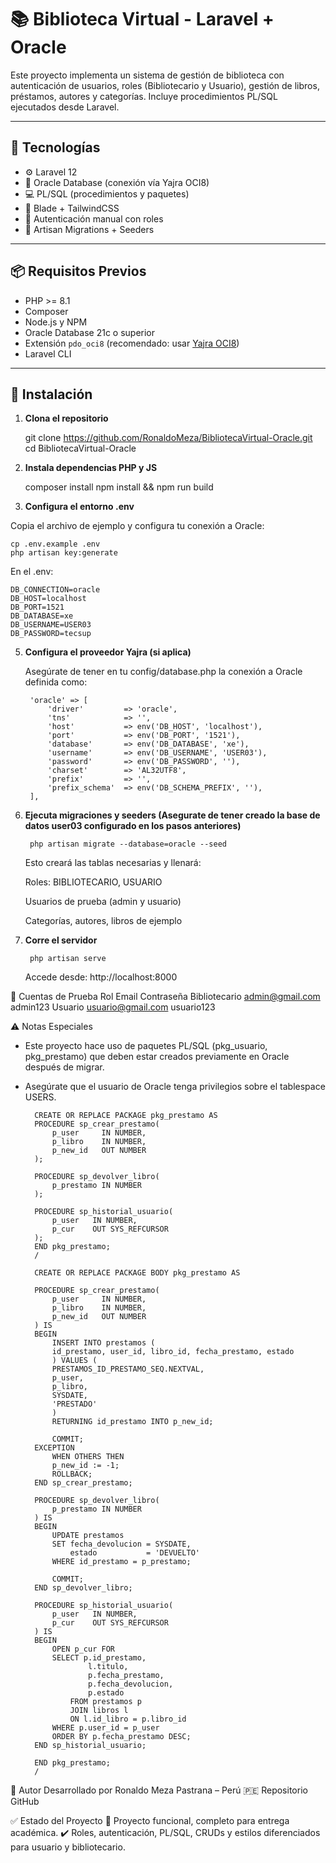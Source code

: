 # 📚 Biblioteca Virtual - Laravel + Oracle

Este proyecto implementa un sistema de gestión de biblioteca con autenticación de usuarios, roles (Bibliotecario y Usuario), gestión de libros, préstamos, autores y categorías. Incluye procedimientos PL/SQL ejecutados desde Laravel.

---

## 🚀 Tecnologías

- ⚙️ Laravel 12
- 🐘 Oracle Database (conexión vía Yajra OCI8)
- 💻 PL/SQL (procedimientos y paquetes)
- 🎨 Blade + TailwindCSS
- 🧩 Autenticación manual con roles
- 🔁 Artisan Migrations + Seeders

---

## 📦 Requisitos Previos

- PHP >= 8.1
- Composer
- Node.js y NPM
- Oracle Database 21c o superior
- Extensión `pdo_oci8` (recomendado: usar [Yajra OCI8](https://github.com/yajra/pdo-via-oci8))
- Laravel CLI

---

## 🔧 Instalación

1. **Clona el repositorio**

   git clone https://github.com/RonaldoMeza/BibliotecaVirtual-Oracle.git
   cd BibliotecaVirtual-Oracle


2. **Instala dependencias PHP y JS**

    composer install
    npm install && npm run build

3. **Configura el entorno .env**

Copia el archivo de ejemplo y configura tu conexión a Oracle:

    cp .env.example .env
    php artisan key:generate


En el .env:

    DB_CONNECTION=oracle
    DB_HOST=localhost
    DB_PORT=1521
    DB_DATABASE=xe
    DB_USERNAME=USER03
    DB_PASSWORD=tecsup

5. **Configura el proveedor Yajra (si aplica)**

    Asegúrate de tener en tu config/database.php la conexión a Oracle definida como:

        'oracle' => [
            'driver'         => 'oracle',
            'tns'            => '',
            'host'           => env('DB_HOST', 'localhost'),
            'port'           => env('DB_PORT', '1521'),
            'database'       => env('DB_DATABASE', 'xe'),
            'username'       => env('DB_USERNAME', 'USER03'),
            'password'       => env('DB_PASSWORD', ''),
            'charset'        => 'AL32UTF8',
            'prefix'         => '',
            'prefix_schema'  => env('DB_SCHEMA_PREFIX', ''),
        ],

6. **Ejecuta migraciones y seeders (Asegurate de tener creado la base de datos user03 configurado en los pasos anteriores)**

        php artisan migrate --database=oracle --seed

    Esto creará las tablas necesarias y llenará:

    Roles: BIBLIOTECARIO, USUARIO

    Usuarios de prueba (admin y usuario)

    Categorías, autores, libros de ejemplo

7. **Corre el servidor**

        php artisan serve

    Accede desde: http://localhost:8000


👥 Cuentas de Prueba
Rol	  Email	  Contraseña
Bibliotecario	admin@gmail.com  admin123
Usuario	usuario@gmail.com  usuario123


⚠️ Notas Especiales

- Este proyecto hace uso de paquetes PL/SQL (pkg_usuario, pkg_prestamo) que deben estar creados previamente en Oracle después de migrar.
- Asegúrate que el usuario de Oracle tenga privilegios sobre el tablespace USERS.

        CREATE OR REPLACE PACKAGE pkg_prestamo AS
        PROCEDURE sp_crear_prestamo(
            p_user     IN NUMBER,
            p_libro    IN NUMBER,
            p_new_id   OUT NUMBER
        );

        PROCEDURE sp_devolver_libro(
            p_prestamo IN NUMBER
        );

        PROCEDURE sp_historial_usuario(
            p_user   IN NUMBER,
            p_cur    OUT SYS_REFCURSOR
        );
        END pkg_prestamo;
        /

        CREATE OR REPLACE PACKAGE BODY pkg_prestamo AS

        PROCEDURE sp_crear_prestamo(
            p_user     IN NUMBER,
            p_libro    IN NUMBER,
            p_new_id   OUT NUMBER
        ) IS
        BEGIN
            INSERT INTO prestamos (
            id_prestamo, user_id, libro_id, fecha_prestamo, estado
            ) VALUES (
            PRESTAMOS_ID_PRESTAMO_SEQ.NEXTVAL,
            p_user,
            p_libro,
            SYSDATE,
            'PRESTADO'
            )
            RETURNING id_prestamo INTO p_new_id;

            COMMIT;
        EXCEPTION
            WHEN OTHERS THEN
            p_new_id := -1;
            ROLLBACK;
        END sp_crear_prestamo;

        PROCEDURE sp_devolver_libro(
            p_prestamo IN NUMBER
        ) IS
        BEGIN
            UPDATE prestamos
            SET fecha_devolucion = SYSDATE,
                estado           = 'DEVUELTO'
            WHERE id_prestamo = p_prestamo;

            COMMIT;
        END sp_devolver_libro;

        PROCEDURE sp_historial_usuario(
            p_user   IN NUMBER,
            p_cur    OUT SYS_REFCURSOR
        ) IS
        BEGIN
            OPEN p_cur FOR
            SELECT p.id_prestamo,
                    l.titulo,
                    p.fecha_prestamo,
                    p.fecha_devolucion,
                    p.estado
                FROM prestamos p
                JOIN libros l 
                ON l.id_libro = p.libro_id
            WHERE p.user_id = p_user
            ORDER BY p.fecha_prestamo DESC;
        END sp_historial_usuario;

        END pkg_prestamo;
        /


📝 Autor
Desarrollado por Ronaldo Meza Pastrana – Perú 🇵🇪
Repositorio GitHub

✅ Estado del Proyecto
📌 Proyecto funcional, completo para entrega académica.
✔️ Roles, autenticación, PL/SQL, CRUDs y estilos diferenciados para usuario y bibliotecario.

